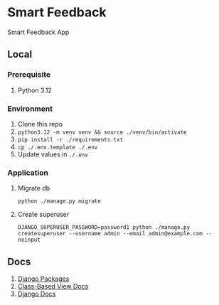 # Smart Feedback

Smart Feedback App

## Local

### Prerequisite
1. Python 3.12

### Environment
1. Clone this repo
2. `python3.12 -m venv venv && source ./venv/bin/activate`
3. `pip install -r ./requirements.txt`
4. `cp ./.env.template ./.env`
5. Update values in `./.env`

### Application
1. Migrate db
    ```shell
    python ./manage.py migrate
    ```

2. Create superuser
    ```shell
    DJANGO_SUPERUSER_PASSWORD=password1 python ./manage.py createsuperuser --username admin --email admin@example.com --noinput
    ```

## Docs

1. [Django Packages](https://djangopackages.org)
2. [Class-Based View Docs](https://ccbv.co.uk/)
3. [Django Docs](https://docs.djangoproject.com/en/5.0/)

